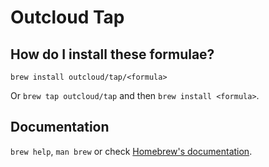 # Outcloud Tap

## How do I install these formulae?

`brew install outcloud/tap/<formula>`

Or `brew tap outcloud/tap` and then `brew install <formula>`.

## Documentation

`brew help`, `man brew` or check [Homebrew's documentation](https://docs.brew.sh).
